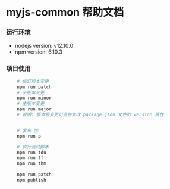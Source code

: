 # myjs-common 帮助文档

### 运行环境
 - nodejs version: v12.10.0
 - npm version: 6.10.3


### 项目使用
```bash
    # 修订版本变更
    npm run patch
    # 子版本变更
    npm run minor
    # 主版本变更
    npm run major
    # 说明: 版本号变更可直接修改 package.json 文件的 version 属性


    # 发布 包
    npm run p

    # 执行测试脚本
    npm run tdu
    npm run tf
    npm run thm
    
    npm run patch
    npm publish
```